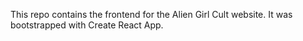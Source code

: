 This repo contains the frontend for the Alien Girl Cult website. It was bootstrapped with Create React App.
